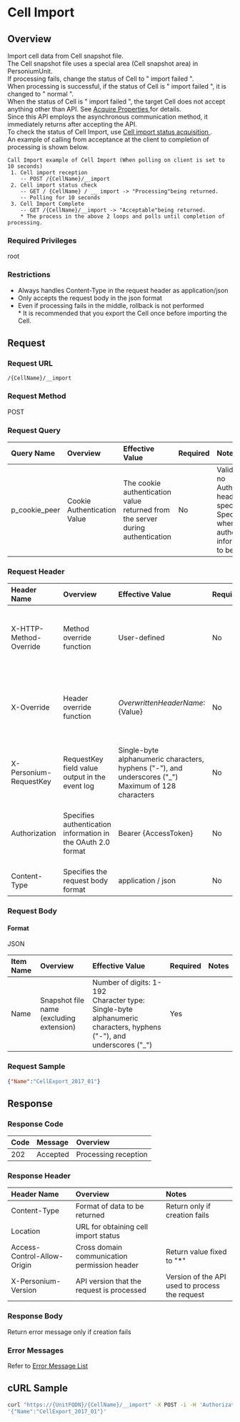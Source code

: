# Cell Import

## Overview

Import cell data from Cell snapshot file.<br>The Cell snapshot file uses a special area (Cell snapshot area) in PersoniumUnit.<br>If processing fails, change the status of Cell to " import failed ".<br>When processing is successful, if the status of Cell is " import failed ", it is changed to " normal ".<br>When the status of Cell is " import failed ", the target Cell does not accept anything other than API. See [ Acquire Properties ](290_Cell_Get_Property.md) for details.<br>Since this API employs the asynchronous communication method, it immediately returns after accepting the API.<br>To check the status of Cell Import, use [ Cell import status acquisition ](508_Progress_of_Import_Cell.md).<br>An example of calling from acceptance at the client to completion of processing is shown below.

```
Call Import example of Cell Import (When polling on client is set to 10 seconds)
 1. Cell import reception
    -- POST /{CellName}/__import
 2. Cell import status check
    -- GET / {CellName} / __ import -> "Processing"being returned.
    -- Polling for 10 seconds
 3. Cell Import Complete
    -- GET /{CellName}/__import -> "Acceptable"being returned.
    * The process in the above 2 loops and polls until completion of processing.
```

### Required Privileges

root

### Restrictions

* Always handles Content-Type in the request header as application/json
* Only accepts the request body in the json format
* Even if processing fails in the middle, rollback is not performed<br>* It is recommended that you export the Cell once before importing the Cell.


## Request

### Request URL

```
/{CellName}/__import
```

### Request Method

POST

### Request Query

|Query Name|Overview|Effective Value|Required|Notes|
|:--|:--|:--|:--|:--|
|p_cookie_peer|Cookie Authentication Value|The cookie authentication value returned from the server during authentication|No|Valid only if no Authorization header specified<br>Specify this when cookie authentication information is to be used|

### Request Header

|Header Name|Overview|Effective Value|Required|Notes|
|:--|:--|:--|:--|:--|
|X-HTTP-Method-Override|Method override function|User-defined|No|Specifying this value in a request with the POST method indicates that the specified value is used as the method|
|X-Override|Header override function|${OverwrittenHeaderName}:${Value}|No|The normal HTTP header value is overwritten. Specify multiple X-Override headers for the overwriting of multiple headers|
|X-Personium-RequestKey|RequestKey field value output in the event log|Single-byte alphanumeric characters, hyphens ("-"), and underscores ("_")<br>Maximum of 128 characters|No|PCS-${UNIXtime} by default|
|Authorization|Specifies authentication information in the OAuth 2.0 format|Bearer {AccessToken}|No|* Authentication tokens are the tokens acquired using the Authentication Token Acquisition API|
|Content-Type|Specifies the request body format|application / json|No|[application/json] by default|

### Request Body

#### Format

JSON

|Item Name|Overview|Effective Value|Required|Notes|
|:--|:--|:--|:--|:--|
|Name|Snapshot file name (excluding extension)|Number of digits: 1-192<br>Character type: Single-byte alphanumeric characters, hyphens ("-"), and underscores ("_")|Yes||

### Request Sample

```json
{"Name":"CellExport_2017_01"}
```


## Response

### Response Code

|Code|Message|Overview|
|:--|:--|:--|
|202|Accepted|Processing reception|

### Response Header

|Header Name|Overview|Notes|
|:--|:--|:--|
|Content-Type|Format of data to be returned|Return only if creation fails|
|Location|URL for obtaining cell import status||
|Access-Control-Allow-Origin|Cross domain communication permission header|Return value fixed to "*"|
|X-Personium-Version|API version that the request is processed|Version of the API used to process the request|

### Response Body

Return error message only if creation fails

### Error Messages

Refer to [Error Message List](004_Error_Messages.md)


## cURL Sample

```sh
curl "https://{UnitFQDN}/{CellName}/__import" -X POST -i -H 'Authorization: Bearer {AccessToken}' -d \
'{"Name":"CellExport_2017_01"}'
```


